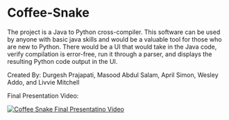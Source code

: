 # Coffee-Snake
The project is a Java to Python cross-compiler. This software can be used by anyone with basic java skills and would be a valuable tool for those who are new to Python. There would be a UI that would take in the Java code, verify compilation is error-free, run it through a parser, and displays the resulting Python code output in the UI.

Created By: Durgesh Prajapati, Masood Abdul Salam, April Simon, Wesley Addo, and Livvie Mitchell


Final Presentation Video:    

[![Coffee Snake Final Presentatino Video](https://img.youtube.com/vi/yU2gVFfWfqE/0.jpg)](https://www.youtube.com/watch?v=yU2gVFfWfqE)
